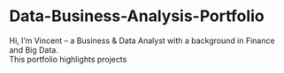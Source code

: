 # Data-Business-Analysis-Portfolio

Hi, I’m Vincent – a Business & Data Analyst with a background in Finance and Big Data.  
This portfolio highlights projects
